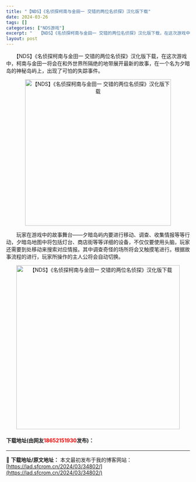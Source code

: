 ```yaml
---
title: "【NDS】《名侦探柯南与金田一 交错的两位名侦探》汉化版下载"
date: 2024-03-26
tags: []
categories: ["NDS游戏"]
excerpt: "　　【NDS】《名侦探柯南与金田一 交错的两位名侦探》汉化版下载，在这次游戏中，柯南与金田一将会在和外世界所隔绝的地带展开最新的故事，在一个名为夕暗岛的神秘岛屿上，出现了可怕的失踪事件。 　　玩家在游戏中的故事舞台&mdash;&mdash;夕暗岛屿内要进行移动、调查、收集情报等等行动，夕暗岛地图中&hellip;"
layout: post
---
```


 <p>　　【NDS】《名侦探柯南与金田一 交错的两位名侦探》汉化版下载，在这次游戏中，柯南与金田一将会在和外世界所隔绝的地带展开最新的故事，在一个名为夕暗岛的神秘岛屿上，出现了可怕的失踪事件。</p> <p align="center"><img align="" border="0" src="https://lad.sfcrom.cn/wp-content/uploads/2024/03/20240326_66022c5ad984d.jpg" width="400" alt="【NDS】《名侦探柯南与金田一 交错的两位名侦探》汉化版下载" /></p> <p>　　玩家在游戏中的故事舞台&mdash;&mdash;夕暗岛屿内要进行移动、调查、收集情报等等行动，夕暗岛地图中将包括灯台、商店街等等详细的设备，不仅仅要使用头脑，玩家还需要到处移动来搜索对应情报。其中调查奇怪的场所将会又触摸笔进行。根据故事流程的进行，玩家所操作的主人公将会自动切换。</p> <p align="center"><img align="" border="0" src="https://lad.sfcrom.cn/wp-content/uploads/2024/03/20240326_66022c5b3fc7e.jpg" width="448" alt="【NDS】《名侦探柯南与金田一 交错的两位名侦探》汉化版下载" /></p> <p><h4>下载地址(由网友<font color="red">18652151930</font>发布)：</h4></p> 

---
📖 **下载地址/原文地址：** 本文最初发布于我的博客网站：[https://lad.sfcrom.cn/2024/03/34802/](https://lad.sfcrom.cn/2024/03/34802/)
